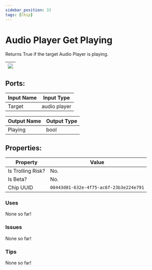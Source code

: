 ```yaml
---
sidebar_position: 33
tags: [Chip]
---
```


# Audio Player Get Playing


Returns True if the target Audio Player is playing.

| ![](https://images-ext-2.discordapp.net/external/MPmIaQzlEPmgGWlgi-WxBBXt0Bjv_zWPkg1y1f_sy3s/https/www.recroomcircuits.com/image/circuit/absolute-value?width=206&height=108) |
|-----|

## Ports:

| Input Name | Input Type |
|-----------|-----------|
| Target | audio player |

| Output Name | Output Type |
|-----------|-----------|
| Playing | bool |

## Properties:

| Property  | Value |
|-------------------|-----------|
| Is Trolling Risk? | No. |
| Is Beta? | No. |
| Chip UUID | `00443d01-632e-4f75-ac6f-23b3e224e791` |

### Uses
None so far!

### Issues
None so far!

### Tips
None so far!
